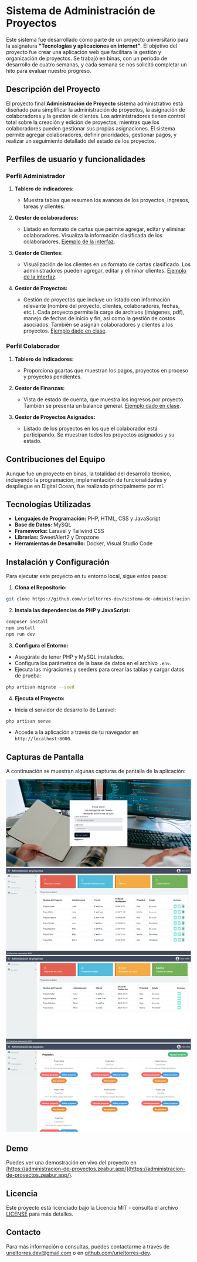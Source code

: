 # Sistema de Administración de Proyectos

Este sistema fue desarrollado como parte de un proyecto universitario para la asignatura **"Tecnologías y aplicaciones en internet"**. El objetivo del proyecto fue crear una aplicación web que facilitara la gestión y organización de proyectos. Se trabajó en binas, con un periodo de desarrollo de cuatro semanas, y cada semana se nos solicitó completar un hito para evaluar nuestro progreso.

## Descripción del Proyecto

El proyecto final **Administración de Proyecto** sistema administrativo está diseñado para simplificar la administración de proyectos, la asignación de colaboradores y la gestión de clientes. Los administradores tienen control total sobre la creación y edición de proyectos, mientras que los colaboradores pueden gestionar sus propias asignaciones. El sistema permite agregar colaboradores, definir prioridades, gestionar pagos, y realizar un seguimiento detallado del estado de los proyectos.

## Perfiles de usuario y funcionalidades

### Perfil Administrador

1. **Tablero de indicadores:** 
   - Muestra tablas que resumen los avances de los proyectos, ingresos, tareas y clientes.
   
2. **Gestor de colaboradores:**
   - Listado en formato de cartas que permite agregar, editar y eliminar colaboradores. Visualiza la información clasificada de los colaboradores. [Ejemplo de la interfaz](https://smarthr.dreamguystech.com/php/template/employees.php).
   
3. **Gestor de Clientes:**
   - Visualización de los clientes en un formato de cartas clasificado. Los administradores pueden agregar, editar y eliminar clientes. [Ejemplo de la interfaz](https://smarthr.dreamguystech.com/php/template/clients.php).

4. **Gestor de Proyectos:**
   - Gestión de proyectos que incluye un listado con información relevante (nombre del proyecto, clientes, colaboradores, fechas, etc.). Cada proyecto permite la carga de archivos (imágenes, pdf), manejo de fechas de inicio y fin, así como la gestión de costos asociados. También se asignan colaboradores y clientes a los proyectos. [Ejemplo dado en clase](https://smarthr.dreamguystech.com/php/template/projects.php).

### Perfil Colaborador

1. **Tablero de Indicadores:**
   - Proporciona gcartas que muestran los pagos, proyectos en proceso y proyectos pendientes.

2. **Gestor de Finanzas:**
   - Vista de estado de cuenta, que muestra los ingresos por proyecto. También se presenta un balance general. [Ejemplo dado en clase](https://smarthr.dreamguystech.com/php/template/payments.php).

3. **Gestor de Proyectos Asignados:**
   - Listado de los proyectos en los que el colaborador está participando. Se muestran todos los proyectos asignados y su estado.

## Contribuciones del Equipo

Aunque fue un proyecto en binas, la totalidad del desarrollo técnico, incluyendo la programación, implementación de funcionalidades y despliegue en Digital Ocean, fue realizado principalmente por mí.

## Tecnologías Utilizadas

+ **Lenguajes de Programación:** PHP, HTML, CSS y JavaScript
+ **Base de Datos:** MySQL
+ **Frameworks:** Laravel y Tailwind CSS
+ **Librerías:** SweetAlert2 y Dropzone
+ **Herramientas de Desarrollo:** Docker, Visual Studio Code

## Instalación y Configuración

Para ejecutar este proyecto en tu entorno local, sigue estos pasos:

1. **Clona el Repositorio:**
```bash
git clone https://github.com/urieltorres-dev/sistema-de-administracion-de-proyectos.git
```

2. **Instala las dependencias de PHP y JavaScript:**
```bash
composer install
npm install
npm run dev
```

3. **Configura el Entorno:**
+ Asegúrate de tener PHP y MySQL instalados.
+ Configura los parámetros de la base de datos en el archivo `.env`.
+ Ejecuta las migraciones y seeders para crear las tablas y cargar datos de prueba:
```bash
php artisan migrate --seed
```

4. **Ejecuta el Proyecto:**
+ Inicia el servidor de desarrollo de Laravel:
```bash
php artisan serve
```
+ Accede a la aplicación a través de tu navegador en `http://localhost:8000`.

## Capturas de Pantalla

A continuación se muestran algunas capturas de pantalla de la aplicación:

![Login](public/img/ss1.png)
![Admin dashboard](public/img/ss2.png)
![Colaborador dashboard](public/img/ss3.png)
![Proyectos](public/img/ss4.png)

## Demo

Puedes ver una demostración en vivo del proyecto en [https://administracion-de-proyectos.zeabur.app/](https://administracion-de-proyectos.zeabur.app/).

## Licencia

Este proyecto está licenciado bajo la Licencia MIT - consulta el archivo [LICENSE](https://choosealicense.com/licenses/mit/) para más detalles.

## Contacto

Para más información o consultas, puedes contactarme a través de [urieltorres.dev@gmail.com](mailto:urieltorres.dev@gmail.com) o en [github.com/urieltorres-dev](https://github.com/urieltorres-dev).

